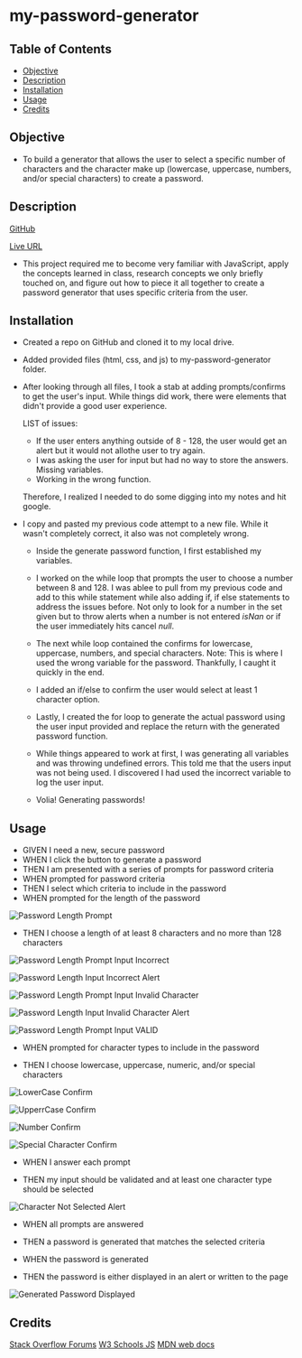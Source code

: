 # my-password-generator

## Table of Contents

* [Objective](#Objective)
* [Description](#Description)
* [Installation](#installation)
* [Usage](#usage)
* [Credits](#credits)

 ## Objective
 
 - To build a generator that allows the user to select a specific number of characters and the character make up (lowercase, uppercase, numbers, and/or special characters) to create a password. 
 
 ## Description
 
 [GitHub](https://github.com/mbostwick1/my-password-generator)
 
 [Live URL](https://mbostwick1.github.io/my-password-generator/)
 
 - This project required me to become very familiar with JavaScript, apply the concepts learned in class, research concepts we only briefly touched on, and figure out how to piece it all together to create a password generator that uses specific criteria from the user.

## Installation
 
 - Created a repo on GitHub and cloned it to my local drive.
 
 - Added provided files (html, css, and js) to my-password-generator folder.
 
 - After looking through all files, I took a stab at adding prompts/confirms to get the user's input. While things did work, there were elements that didn't provide a good user experience. 
 
    LIST of issues:
    * If the user enters anything outside of 8 - 128, the user would get an alert but it would not allothe user to try again. 
    * I was asking the user for input but had no way to store the answers. Missing variables. 
    * Working in the wrong function.
    
    Therefore, I realized I needed to do some digging into my notes and hit google.
    
- I copy and pasted my previous code attempt to a new file. While it wasn't completely correct, it also was not completely wrong.
    
    - Inside the generate password function, I first established my variables. 
    
    - I worked on the while loop that prompts the user to choose a number between 8 and 128. I was ablee to pull from my previous code and add to this while statement while also adding if, if else statements to address the issues before. Not only to look for a number in the set given but to throw alerts when a number is not entered *isNan* or if the user immediately hits cancel *null*.
    
    - The next while loop contained the confirms for lowercase, uppercase, numbers, and special characters. Note: This is where I used the wrong variable for the password. Thankfully, I caught it quickly in the end.
    
    - I added an if/else to confirm the user would select at least 1 character option.
    
    - Lastly, I created the for loop to generate the actual password using the user input provided and replace the return with the generated password function.
    
    - While things appeared to work at first, I was generating all variables and was throwing undefined errors. This told me that the users input was not being used. I discovered I had used the incorrect variable to log the user input.
    
    - Volia! Generating passwords!
        
 
 ## Usage
 
- GIVEN I need a new, secure password
- WHEN I click the button to generate a password
- THEN I am presented with a series of prompts for password criteria
- WHEN prompted for password criteria
- THEN I select which criteria to include in the password
- WHEN prompted for the length of the password

![Password Length Prompt](x_screenshots/01_CharacterInitialLengthPrompt.jpg)

- THEN I choose a length of at least 8 characters and no more than 128 characters

![Password Length Prompt Input Incorrect](x_screenshots/02_CharacterNotValidPrompt.jpg)

![Password Length Input Incorrect Alert](x_screenshots/03_CharacterLengthAlert.jpg)

![Password Length Prompt Input Invalid Character](x_screenshots/04_EnterCharacterinPrompt.jpg)

![Password Length Input Invalid Character Alert](x_screenshots/05_MustEnterNumberAlert.jpg)

![Password Length Prompt Input VALID](x_screenshots/06_CharacterLengthPrompt.jpg)

- WHEN prompted for character types to include in the password

- THEN I choose lowercase, uppercase, numeric, and/or special characters

![LowerCase Confirm](x_screenshots/07_LowerCaseConfirm.jpg)

![UpperrCase Confirm](x_screenshots/08_UpperCaseConfirm.jpg)

![Number Confirm](x_screenshots/09_NumberConfirm.jpg)

![Special Character Confirm](x_screenshots/10_SpecialCharacterConfirm.jpg)

- WHEN I answer each prompt

- THEN my input should be validated and at least one character type should be selected

 ![Character Not Selected Alert](x_screenshots/11_MustSelectCharTypeAlert.jpg)

- WHEN all prompts are answered

- THEN a password is generated that matches the selected criteria

- WHEN the password is generated

- THEN the password is either displayed in an alert or written to the page

![Generated Password Displayed](x_screenshots/12_GeneratedPassword.jpg)

## Credits

[Stack Overflow Forums](https://stackoverflow.com/)
[W3 Schools JS](https://www.w3schools.com/js/)
[MDN web docs](https://developer.mozilla.org/en-US/)
